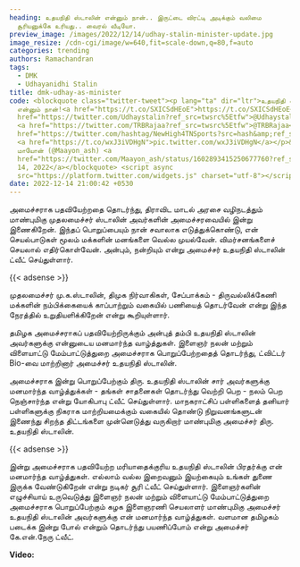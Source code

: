```yaml
---
heading: உதயநிதி ஸ்டாலின் என்னும் நான்.. இருட்டை விரட்டி அடிக்கும் வலிமை
  சூரியனுக்கே உரியது.. வைரல் வீடியோ.
preview_image: /images/2022/12/14/udhay-stalin-minister-update.jpg
image_resize: /cdn-cgi/image/w=640,fit=scale-down,q=80,f=auto
categories: trending
authors: Ramachandran
tags:
  - DMK
  - Udhayanidhi Stalin
title: dmk-udhay-as-minister
code: <blockquote class="twitter-tweet"><p lang="ta" dir="ltr">உதயநிதி ஸ்டாலின்
  என்னும் நான்!<a href="https://t.co/SXICSdHEoE">https://t.co/SXICSdHEoE</a><a
  href="https://twitter.com/Udhaystalin?ref_src=twsrc%5Etfw">@Udhaystalin</a> |
  <a href="https://twitter.com/TRBRajaa?ref_src=twsrc%5Etfw">@TRBRajaa</a><a
  href="https://twitter.com/hashtag/NewHigh4TNSports?src=hash&amp;ref_src=twsrc%5Etfw">#NewHigh4TNSports</a>
  <a href="https://t.co/wxJ3iVDHgN">pic.twitter.com/wxJ3iVDHgN</a></p>&mdash;
  மாயோன் (@Maayon_ash) <a
  href="https://twitter.com/Maayon_ash/status/1602893415250677760?ref_src=twsrc%5Etfw">December
  14, 2022</a></blockquote> <script async
  src="https://platform.twitter.com/widgets.js" charset="utf-8"></script>
date: 2022-12-14 21:00:42 +0530
---
```

அமைச்சராக பதவியேற்றதை தொடர்ந்து, திராவிட மாடல் அரசை வழிநடத்தும் மாண்புமிகு முதலமைச்சர் ஸ்டாலின் அவர்களின் அமைச்சரவையில் இன்று இணைகிறேன். இந்தப் பொறுப்பையும் நான் சவாலாக எடுத்துக்கொண்டு, என் செயல்பாடுகள் மூலம் மக்களின் மனங்களை வெல்ல முயல்வேன். விமர்சனங்களைச் செயலால் எதிர்கொள்வேன். அன்பும், நன்றியும் என்று அமைச்சர் உதயநிதி ஸ்டாலின் ட்வீட் செய்துள்ளார்.

{{< adsense >}}

முதலமைச்சர் மு.க.ஸ்டாலின், திமுக நிர்வாகிகள், சேப்பாக்கம் - திருவல்லிக்கேணி மக்களின் நம்பிக்கையைக் காப்பாற்றும் வகையில் பணியைத் தொடர்வேன் என்று இந்த நேரத்தில் உறுதியளிக்கிறேன் என்று கூறியுள்ளார்.

தமிழக அமைச்சராகப் பதவியேற்றிருக்கும் அன்புத் தம்பி உதயநிதி ஸ்டாலின் அவர்களுக்கு என்னுடைய மனமார்ந்த வாழ்த்துகள். இளைஞர் நலன் மற்றும் விளையாட்டு மேம்பாட்டுத்துறை அமைச்சராக பொறுப்பேற்றதைத் தொடர்ந்து, ட்விட்டர் Bio-வை மாற்றினார் அமைச்சர் உதயநிதி ஸ்டாலின். 

அமைச்சராக இன்று பொறுப்பேற்கும் திரு. உதயநிதி ஸ்டாலின் சார் அவர்களுக்கு மனமார்ந்த வாழ்த்துக்கள் - தங்கள் சாதனைகள் தொடர்ந்து வெற்றி பெற - நலம் பெற நெஞ்சார்ந்த என்று யோகிபாபு ட்வீட் செய்துள்ளார். மாநகராட்சிப் பள்ளிகளைத் தனியார் பள்ளிகளுக்கு நிகராக மாற்றியமைக்கும் வகையில் தொண்டு நிறுவனங்களுடன் இணைந்து சிறந்த திட்டங்களை முன்னெடுத்து வருகிறார் மாண்புமிகு அமைச்சர் திரு. உதயநிதி ஸ்டாலின். 

{{< adsense >}}

இன்று அமைச்சராக பதவியேற்ற மரியாதைக்குரிய உதயநிதி ஸ்டாலின் பிரதர்க்கு என் மனமார்ந்த வாழ்த்துகள்.‌ எல்லாம் வல்ல இறைவனும் இயற்கையும் உங்கள் துணை இருக்க வேண்டுகிறேன் என்று நடிகர் சூரி ட்வீட் செய்துள்ளார். இளைஞர்களின் எழுச்சியாய் உருவெடுத்து இளைஞர் நலன் மற்றும் விளையாட்டு மேம்பாட்டுத்துறை அமைச்சராக பொறுப்பேற்கும் கழக இளைஞரணி செயலாளர் மாண்புமிகு அமைச்சர் உதயநிதி ஸ்டாலின் அவர்களுக்கு என் மனமார்ந்த வாழ்த்துகள். வளமான தமிழகம் படைக்க இன்று போல் என்றும் தொடர்ந்து பயணிப்போம் என்று அமைச்சர் கே.என்.நேரு ட்வீட். 

**V﻿ideo:**